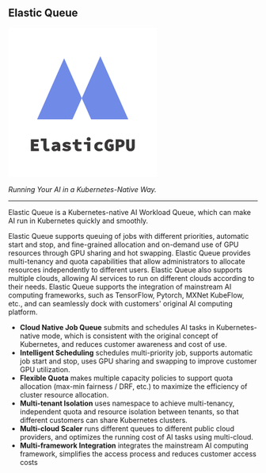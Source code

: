 ## Elastic Queue

<div align="left"><img src="./static/logo.png" style="width:300px;" /></div>

*Running Your AI in a Kubernetes-Native Way.*

---

Elastic Queue is a Kubernetes-native AI Workload Queue, which can make AI run in Kubernetes quickly and smoothly. 

Elastic Queue supports queuing of jobs with different priorities, automatic start and stop, and fine-grained allocation and on-demand use of GPU resources through GPU sharing and hot swapping. Elastic Queue provides multi-tenancy and quota capabilities that allow administrators to allocate resources independently to different users. Elastic Queue also supports multiple clouds, allowing AI services to run on different clouds according to their needs. Elastic Queue supports the integration of mainstream AI computing frameworks, such as TensorFlow, Pytorch, MXNet KubeFlow, etc., and can seamlessly dock with customers' original AI computing platform.

- **Cloud Native Job Queue** submits and schedules AI tasks in Kubernetes-native mode, which is consistent with the original concept of Kubernetes, and reduces customer awareness and cost of use.
- **Intelligent Scheduling** schedules multi-priority job, supports automatic job start and stop, uses GPU sharing and swapping to improve customer GPU utilization.
- **Flexible Quota** makes multiple capacity policies to support quota allocation (max-min fairness / DRF, etc.) to maximize the efficiency of cluster resource allocation.
- **Multi-tenant Isolation** uses namespace to achieve multi-tenancy, independent quota and resource isolation between tenants, so that different customers can share Kubernetes clusters.
- **Multi-cloud Scaler** runs different queues to different public cloud providers, and optimizes the running cost of AI tasks using multi-cloud.
- **Multi-framework Integration** integrates the mainstream AI computing framework, simplifies the access process and reduces customer access costs
